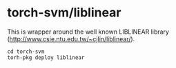 torch-svm/liblinear
===================

This is wrapper around the well known LIBLINEAR library (http://www.csie.ntu.edu.tw/~cjlin/liblinear/).

```
cd torch-svm
torh-pkg deploy liblinear
```

